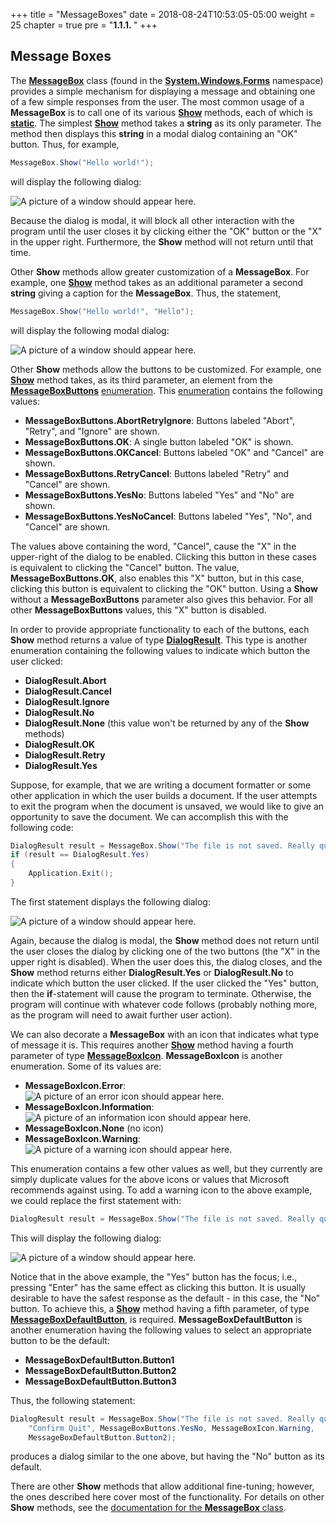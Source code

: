 +++
title = "MessageBoxes"
date = 2018-08-24T10:53:05-05:00
weight = 25
chapter = true
pre = "<b>1.1.1. </b>"
+++

## **Message Box**es

The [**MessageBox**](https://docs.microsoft.com/en-us/dotnet/api/system.windows.forms.messagebox?view=netframework-4.7.2) class (found in the [**System.Windows.Forms**](https://docs.microsoft.com/en-us/dotnet/api/system.windows.forms?view=netframework-4.7.2) namespace) provides a simple mechanism for displaying a message and obtaining one of a few simple responses from the user. The most common usage of a **MessageBox** is to call one of its various [**Show**](https://docs.microsoft.com/en-us/dotnet/api/system.windows.forms.messagebox.show?view=netframework-4.7.2) methods, each of which is [**static**](/appendix/syntax/static-this). The simplest [**Show**](https://docs.microsoft.com/en-us/dotnet/api/system.windows.forms.messagebox.show?view=netframework-4.7.2#System_Windows_Forms_MessageBox_Show_System_String_) method takes a **string** as its only parameter. The method then displays this **string** in a modal dialog containing an "OK" button. Thus, for example,

```C#
MessageBox.Show("Hello world!");
```

will display the following dialog:

![A picture of a window should appear here.](simple-message-box.png)

Because the dialog is modal, it will block all other interaction with the program until the user closes it by clicking either the "OK" button or the "X" in the upper right. Furthermore, the **Show** method will not return until that time.

Other **Show** methods allow greater customization of a **MessageBox**. For example, one [**Show**](https://docs.microsoft.com/en-us/dotnet/api/system.windows.forms.messagebox.show?view=netframework-4.7.2#System_Windows_Forms_MessageBox_Show_System_String_System_String_) method takes as an additional parameter a second **string** giving a caption for the **MessageBox**. Thus, the statement,

```C#
MessageBox.Show("Hello world!", "Hello");
```

will display the following modal dialog:

![A picture of a window should appear here.](message-box-with-caption.png)

Other **Show** methods allow the buttons to be customized. For example, one [**Show**](https://docs.microsoft.com/en-us/dotnet/api/system.windows.forms.messagebox.show?view=netframework-4.7.2#System_Windows_Forms_MessageBox_Show_System_String_System_String_System_Windows_Forms_MessageBoxButtons_) method takes, as its third parameter, an element from the [**MessageBoxButtons**](https://docs.microsoft.com/en-us/dotnet/api/system.windows.forms.messageboxbuttons?view=netframework-4.7.2) [enumeration](/appendix/syntax/enumerations). This [enumeration](/appendix/syntax/enumerations) contains the following values:

- **MessageBoxButtons.AbortRetryIgnore**: Buttons labeled "Abort", "Retry", and "Ignore" are shown.
- **MessageBoxButtons.OK**: A single button labeled "OK" is shown.
- **MessageBoxButtons.OKCancel**: Buttons labeled "OK" and "Cancel" are shown.
- **MessageBoxButtons.RetryCancel**: Buttons labeled "Retry" and "Cancel" are shown.
- **MessageBoxButtons.YesNo**: Buttons labeled "Yes" and "No" are shown.
- **MessageBoxButtons.YesNoCancel**: Buttons labeled "Yes", "No", and "Cancel" are shown.

The values above containing the word, "Cancel", cause the "X" in the upper-right of the dialog to be enabled. Clicking this button in these cases is equivalent to clicking the "Cancel" button. The value, **MessageBoxButtons.OK**, also enables this "X" button, but in this case, clicking this button is equivalent to clicking the "OK" button. Using a **Show** without a **MessageBoxButtons** parameter also gives this behavior. For all other **MessageBoxButtons** values, this "X" button is disabled.

In order to provide appropriate functionality to each of the buttons, each **Show** method returns a value of type [**DialogResult**](https://docs.microsoft.com/en-us/dotnet/api/system.windows.forms.dialogresult?view=netframework-4.7.2). This type is another enumeration containing the following values to indicate which button the user clicked:

- **DialogResult.Abort**
- **DialogResult.Cancel**
- **DialogResult.Ignore**
- **DialogResult.No**
- **DialogResult.None** (this value won't be returned by any of the **Show** methods)
- **DialogResult.OK**
- **DialogResult.Retry**
- **DialogResult.Yes**

Suppose, for example, that we are writing a document formatter or some other application in which the user builds a document. If the user attempts to exit the program when the document is unsaved, we would like to give an opportunity to save the document. We can accomplish this with the following code:

```C#
DialogResult result = MessageBox.Show("The file is not saved. Really quit?", "Confirm Quit", MessageBoxButtons.YesNo);
if (result == DialogResult.Yes)
{
    Application.Exit();
}
```
The first statement displays the following dialog:

![A picture of a window should appear here.](message-box-with-buttons.png)

Again, because the dialog is modal, the **Show** method does not return until the user closes the dialog by clicking one of the two buttons (the "X" in the upper right is disabled). When the user does this, the dialog closes, and the **Show** method returns either **DialogResult.Yes** or **DialogResult.No** to indicate which button the user clicked. If the user clicked the "Yes" button, then the **if**-statement will cause the program to terminate. Otherwise, the program will continue with whatever code follows (probably nothing more, as the program will need to await further user action).

We can also decorate a **MessageBox** with an icon that indicates what type of message it is. This requires another [**Show**](https://docs.microsoft.com/en-us/dotnet/api/system.windows.forms.messagebox.show?view=netframework-4.7.2#System_Windows_Forms_MessageBox_Show_System_String_System_String_System_Windows_Forms_MessageBoxButtons_System_Windows_Forms_MessageBoxIcon_) method having a fourth parameter of type [**MessageBoxIcon**](https://docs.microsoft.com/en-us/dotnet/api/system.windows.forms.messageboxicon?view=netframework-4.7.2). **MessageBoxIcon** is another enumeration. Some of its values are:

- **MessageBoxIcon.Error**:   ![A picture of an error icon should appear here.](messagebox-error.png)
- **MessageBoxIcon.Information**:   ![A picture of an information icon should appear here.](messagebox-information.png)
- **MessageBoxIcon.None** (no icon)
- **MessageBoxIcon.Warning**: ![A picture of a warning icon should appear here.](messagebox-exclamation.png)

This enumeration contains a few other values as well, but they currently are simply duplicate values for the above icons or values that Microsoft recommends against using. To add a warning icon to the above example, we could replace the first statement with:

```C#
DialogResult result = MessageBox.Show("The file is not saved. Really quit?", "Confirm Quit", MessageBoxButtons.YesNo, MessageBoxIcon.Warning);
```

This will display the following dialog:

![A picture of a window should appear here.](message-box-with-icon.png)

Notice that in the above example, the "Yes" button has the focus; i.e., pressing "Enter" has the same effect as clicking this button. It is usually desirable to have the safest response as the default - in this case, the "No" button. To achieve this, a [**Show**](https://docs.microsoft.com/en-us/dotnet/api/system.windows.forms.messagebox.show?view=netframework-4.7.2#System_Windows_Forms_MessageBox_Show_System_String_System_String_System_Windows_Forms_MessageBoxButtons_System_Windows_Forms_MessageBoxIcon_System_Windows_Forms_MessageBoxDefaultButton_) method having a fifth parameter, of type [**MessageBoxDefaultButton**](https://docs.microsoft.com/en-us/dotnet/api/system.windows.forms.messageboxdefaultbutton?view=netframework-4.7.2), is required. **MessageBoxDefaultButton** is another enumeration having the following values to select an appropriate button to be the default:

- **MessageBoxDefaultButton.Button1**
- **MessageBoxDefaultButton.Button2**
- **MessageBoxDefaultButton.Button3**

Thus, the following statement:

```C#
DialogResult result = MessageBox.Show("The file is not saved. Really quit?", 
    "Confirm Quit", MessageBoxButtons.YesNo, MessageBoxIcon.Warning,
    MessageBoxDefaultButton.Button2);
```
produces a dialog similar to the one above, but having the "No" button as its default.

There are other **Show** methods that allow additional fine-tuning; however, the ones described here cover most of the functionality. For details on other **Show** methods, see the [documentation for the **MessageBox** class](https://docs.microsoft.com/en-us/dotnet/api/system.windows.forms.messagebox?view=netframework-4.7.2).
